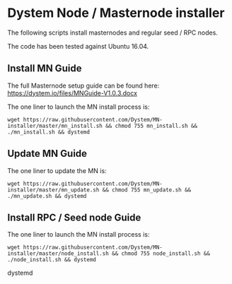 Dystem Node / Masternode installer
==================================

The following scripts install masternodes and regular seed / RPC nodes.

The code has been tested against Ubuntu 16.04.

## Install MN Guide

The full Masternode setup guide can be found here:
https://dystem.io/files/MNGuide-V1.0.3.docx

The one liner to launch the MN install process is:

```  
wget https://raw.githubusercontent.com/Dystem/MN-installer/master/mn_install.sh && chmod 755 mn_install.sh && ./mn_install.sh && dystemd
 ``` 

## Update MN Guide

The one liner to update the MN is:

```  
wget https://raw.githubusercontent.com/Dystem/MN-installer/master/mn_update.sh && chmod 755 mn_update.sh && ./mn_update.sh && dystemd
 ``` 

## Install RPC / Seed node Guide

The one liner to launch the MN install process is:

```  
wget https://raw.githubusercontent.com/Dystem/MN-installer/master/node_install.sh && chmod 755 node_install.sh && ./node_install.sh && dystemd
 ``` 


 dystemd